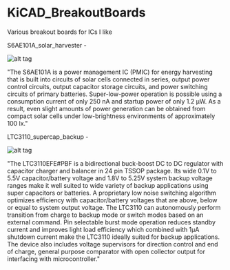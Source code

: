 # KiCAD_BreakoutBoards
Various breakout boards for ICs I like

S6AE101A_solar_harvester - 

![alt tag](https://github.com/scubasonar/KiCAD_BreakoutBoards/blob/master/S6AE101A_solar_harvester/Images/S6AE101A_breakout_top.png)

"The S6AE101A is a power management IC (PMIC) for energy harvesting that is built into circuits of solar cells connected in series, output power control circuits, output capacitor storage circuits, and power switching circuits of primary batteries. Super-low-power operation is possible using a consumption current of only 250 nA and startup power of only 1.2 μW. As a result, even slight amounts of power generation can be obtained from compact solar cells under low-brightness environments of approximately 100 lx."

LTC3110_supercap_backup - 

![alt tag](https://github.com/scubasonar/KiCAD_BreakoutBoards/blob/master/LTC3110_supercap_backup/Images/LTC31100_breakout_top.png)

"The LTC3110EFE#PBF is a bidirectional buck-boost DC to DC regulator with capacitor charger and balancer in 24 pin TSSOP package. Its wide 0.1V to 5.5V capacitor/battery voltage and 1.8V to 5.25V system backup voltage ranges make it well suited to wide variety of backup applications using super capacitors or batteries. A proprietary low noise switching algorithm optimizes efficiency with capacitor/battery voltages that are above, below or equal to system output voltage. The LTC3110 can autonomously perform transition from charge to backup mode or switch modes based on an external command. Pin selectable burst mode operation reduces standby current and improves light load efficiency which combined with 1μA shutdown current make the LTC3110 ideally suited for backup applications. The device also includes voltage supervisors for direction control and end of charge, general purpose comparator with open collector output for interfacing with microcontroller."
